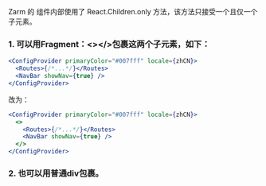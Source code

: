 Zarm 的 <ConfigProvider> 组件内部使用了 React.Children.only 方法，该方法只接受一个且仅一个子元素。

### 1. 可以用Fragment：<></>包裹这两个子元素，如下：

```jsx
<ConfigProvider primaryColor="#007fff" locale={zhCN}>
  <Routes>{/*...*/}</Routes>
  <NavBar showNav={true} />
</ConfigProvider>
```
改为：
```jsx
<ConfigProvider primaryColor="#007fff" locale={zhCN}>
  <>
    <Routes>{/*...*/}</Routes>
    <NavBar showNav={true} />
  </>
</ConfigProvider>
```
### 2. 也可以用普通div包裹。


